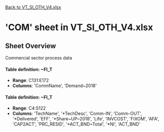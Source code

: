[Back to VT_SI_OTH_V4.xlsx](README.md)

# 'COM' sheet in VT_SI_OTH_V4.xlsx

## Sheet Overview

Commercial sector process data

#### Table definition: ~FI_T
- **Range**: C131:E172
- **Columns**: 'CommName', 'Demand\~2018'

#### Table definition: ~FI_T
- **Range**: C4:S122
- **Columns**: 'TechName', '*TechDesc', 'Comm-IN', 'Comm-OUT', '*Delivered', 'EFF', '*Share\~UP\~2018', 'Life', 'INVCOST', 'FIXOM', 'AFA', 'CAP2ACT', 'PRC_RESID', '*ACT_BND\~Total', '*NI', 'ACT_BND'

